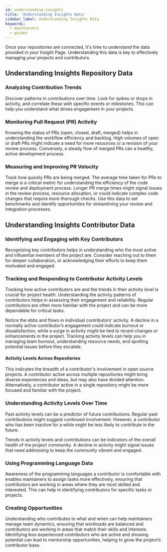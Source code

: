 ```yaml
---
id: understanding-insights
title: 'Understanding Insights Data'
sidebar_label: Understanding Insights Data
keywords:
  - maintainers
  - guides
---
```


Once your repositories are connected, it's time to understand the data provided in your Insight Page. Understanding this data is key to effectively managing your projects and contributors.

## Understanding Insights Repository Data

### Analyzing Contribution Trends
Discover patterns in contributions over time. Look for spikes or drops in activity, and correlate these with specific events or milestones. This can help you understand what drives engagement in your projects.

### Monitoring Pull Request (PR) Activity
Knowing the status of PRs (open, closed, draft, merged) helps in understanding the workflow efficiency and backlog. High volumes of open or draft PRs might indicate a need for more resources or a revision of your review process. Conversely, a steady flow of merged PRs can a healthy, active development process.

### Measuring and Improving PR Velocity
Track how quickly PRs are being merged. The average time taken for PRs to merge is a critical metric for understanding the efficiency of the code review and deployment process. Longer PR merge times might signal issues in the review process, resource allocation, or could indicate complex code changes that require more thorough checks. Use this data to set benchmarks and identify opportunities for streamlining your review and integration processes.

## Understanding Insights Contributor Data

### Identifying and Engaging with Key Contributors
Recognizing key contributors helps in understanding who the most active and influential members of the project are. Consider reaching out to them for deeper collaboration, or acknowledging their efforts to keep them motivated and engaged.

### Tracking and Responding to Contributor Activity Levels
Tracking how active contributors are and the trends in their activity level is crucial for project health. Understanding the activity patterns of contributors helps in assessing their engagement and reliability. Regular contributors are often more familiar with the project and can be more dependable for critical tasks. 

Notice the ebbs and flows in individual contributors’ activity. A decline in a normally active contributor’s engagement could indicate burnout or dissatisfaction, while a surge in activity might be tied to recent changes or enhancements in the project. Tracking activity levels can help you in managing team burnout, understanding resource needs, and spotting potential issues before they escalate.

#### Activity Levels Across Repositories
This indicates the breadth of a contributor's involvement in open source projects. A contributor active across multiple repositories might bring diverse experiences and ideas, but may also have divided attention. Alternatively, a contributor active in a single repository might be more focused and familiar with the project.

### Understanding Activity Levels Over Time
Past activity levels can be a predictor of future contributions. Regular past contributions might suggest continued involvement. However, a contributor who has been inactive for a while might be less likely to contribute in the future.

Trends in activity levels and contributions can be indicators of the overall health of the project community. A decline in activity might signal issues that need addressing to keep the community vibrant and engaged.

### Using Programming Language Data
Awareness of the programming languages a contributor is comfortable with enables maintainers to assign tasks more effectively, ensuring that contributors are working in areas where they are most skilled and interested. This can help in identifying contributors for specific tasks or projects.

### Creating Opportunities
Understanding who contributes to what and when can help maintainers manage team dynamics, ensuring that workloads are balanced and contributors are working in areas that match their skills and interests. Identifying less experienced contributors who are active and showing potential can lead to mentorship opportunities, helping to grow the project’s contributor base.